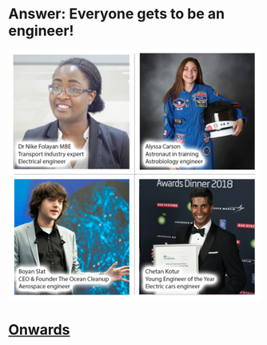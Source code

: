 # Answer: Everyone gets to be an engineer!

![Young engineers with their titles](../assets/EverybodyEngineersWithTitles.png)

# [Onwards](001.md)
